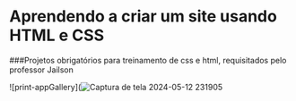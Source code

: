 # Aprendendo a criar um site usando HTML e CSS 
###Projetos obrigatórios para treinamento de css e html, requisitados pelo professor Jailson

![print-appGallery](![Captura de tela 2024-05-12 231905](https://github.com/tamiressil/Interfaces-Design-UI-UX-HTML5-E-CSS3/assets/163886976/0efdc878-ed62-4938-99ba-6ef78023cd73)

